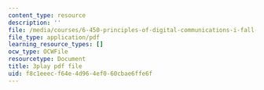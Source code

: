 ```yaml
---
content_type: resource
description: ''
file: /media/courses/6-450-principles-of-digital-communications-i-fall-2006/f8c1eeecf64e4d964ef060cbae6ffe6f_7qq1JYj2kM.pdf
file_type: application/pdf
learning_resource_types: []
ocw_type: OCWFile
resourcetype: Document
title: 3play pdf file
uid: f8c1eeec-f64e-4d96-4ef0-60cbae6ffe6f
---
```

